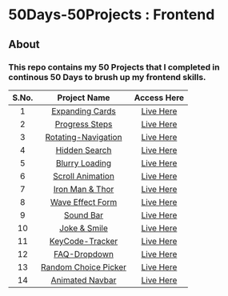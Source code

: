 # 50Days-50Projects : Frontend
## About
### This repo contains my 50 Projects that I completed in continous 50 Days to brush up my frontend skills.
| S.No.  | Project Name  | Access Here  | 
|:-:|:-:|:-:|
|1   |  <a href="https://github.com/deeqakkk/50Days-50Projects/tree/main/1-Expanding-Cards" target="_blank" rel="noopener noreferrer">Expanding Cards</a> | <a href="https://deeqakkk.github.io/50Days-50Projects/1-Expanding-Cards/" target="_blank" rel="noopener noreferrer">Live Here</a>  |  
| 2  | <a href="https://github.com/deeqakkk/50Days-50Projects/tree/main/2-Progress-Steps" target="_blank" rel="noopener noreferrer">Progress Steps</a>  | <a href="https://deeqakkk.github.io/50Days-50Projects/2-Progress-Steps" target="_blank" rel="noopener noreferrer">Live Here</a>  |
|  3 | <a href="https://github.com/deeqakkk/50Days-50Projects/tree/main/3-Rotating-Navigation" target="_blank" rel="noopener noreferrer">Rotating-Navigation</a>  | <a href="https://deeqakkk.github.io/50Days-50Projects/3-Rotating-Navigation/" target="_blank" rel="noopener noreferrer">Live Here</a>  |
|  4 | <a href="https://github.com/deeqakkk/50Days-50Projects/tree/main/4-Hidden-Search" target="_blank" rel="noopener noreferrer">Hidden Search</a>  | <a href="https://deeqakkk.github.io/50Days-50Projects/4-Hidden-Search/" target="_blank" rel="noopener noreferrer">Live Here</a> |
|  5 |<a href="https://github.com/deeqakkk/50Days-50Projects/tree/main/5-Blurry-loading" target="_blank" rel="noopener noreferrer">Blurry Loading</a>| <a href="https://deeqakkk.github.io/50Days-50Projects/5-Blurry-loading/" target="_blank" rel="noopener noreferrer">Live Here</a>|
|  6 |<a href="https://github.com/deeqakkk/50Days-50Projects/tree/main/6-Scroll-Animation" target="_blank" rel="noopener noreferrer">Scroll Animation</a>| <a href="https://deeqakkk.github.io/50Days-50Projects/6-Scroll-Animation/" target="_blank" rel="noopener noreferrer">Live Here</a>|
|  7 |<a href="https://github.com/deeqakkk/50Days-50Projects/tree/main/7-Split-LandingPage" target="_blank" rel="noopener noreferrer">Iron Man & Thor</a>| <a href="https://deeqakkk.github.io/50Days-50Projects/7-Split-LandingPage/" target="_blank" rel="noopener noreferrer">Live Here</a>|
|  8 |<a href="https://github.com/deeqakkk/50Days-50Projects/tree/main/8-Form-Input-Wave" target="_blank" rel="noopener noreferrer">Wave Effect Form</a>| <a href="https://deeqakkk.github.io/50Days-50Projects/8-Form-Input-Wave/" target="_blank" rel="noopener noreferrer">Live Here</a>|
|  9 |<a href="https://github.com/deeqakkk/50Days-50Projects/tree/main/9-Sound-Bar" target="_blank" rel="noopener noreferrer">Sound Bar</a>| <a href="https://deeqakkk.github.io/50Days-50Projects/9-Sound-Bar/" target="_blank" rel="noopener noreferrer">Live Here</a>|
|  10 |<a href="https://github.com/deeqakkk/50Days-50Projects/tree/main/10-Joke-Smile" target="_blank" rel="noopener noreferrer">Joke & Smile</a>| <a href="https://deeqakkk.github.io/50Days-50Projects/10-Joke-Smile/" target="_blank" rel="noopener noreferrer">Live Here</a>|
|  11 |<a href="https://github.com/deeqakkk/50Days-50Projects/tree/main/11-Key-Tracker" target="_blank" rel="noopener noreferrer">KeyCode-Tracker</a>| <a href="https://deeqakkk.github.io/50Days-50Projects/11-Key-Tracker/" target="_blank" rel="noopener noreferrer">Live Here</a>|
|  12 |<a href="https://github.com/deeqakkk/50Days-50Projects/tree/main/12-FAQ-Dropdown" target="_blank" rel="noopener noreferrer">FAQ-Dropdown</a>| <a href="https://deeqakkk.github.io/50Days-50Projects/12-FAQ-Dropdown/" target="_blank" rel="noopener noreferrer">Live Here</a>|
|  13 |<a href="https://github.com/deeqakkk/50Days-50Projects/tree/main/13-Random-Choice-Picker" target="_blank" rel="noopener noreferrer">Random Choice Picker</a>| <a href="https://deeqakkk.github.io/50Days-50Projects/13-Random-Choice-Picker/" target="_blank" rel="noopener noreferrer">Live Here</a>|
|  14 |<a href="https://github.com/deeqakkk/50Days-50Projects/tree/main/14-Animated-Navbar" target="_blank" rel="noopener noreferrer">Animated Navbar</a>| <a href="https://deeqakkk.github.io/50Days-50Projects/14-Animated-Navbar/" target="_blank" rel="noopener noreferrer">Live Here</a>|
